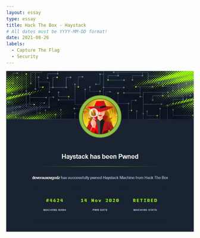 ```yaml
---
layout: essay
type: essay
title: Hack The Box - Haystack
# All dates must be YYYY-MM-DD format!
date: 2021-08-26
labels:
  - Capture The Flag
  - Security
---
```


<img src="../images/htb-haystack.jpg">
